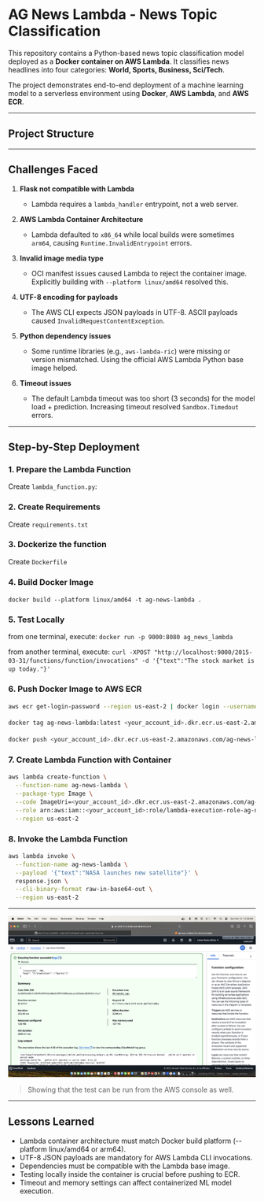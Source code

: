 # AG News Lambda - News Topic Classification

This repository contains a Python-based news topic classification model deployed as a **Docker container on AWS Lambda**. It classifies news headlines into four categories: **World, Sports, Business, Sci/Tech**.  

The project demonstrates end-to-end deployment of a machine learning model to a serverless environment using **Docker**, **AWS Lambda**, and **AWS ECR**.

---

## Project Structure


---

## Challenges Faced

1. **Flask not compatible with Lambda**  
   - Lambda requires a `lambda_handler` entrypoint, not a web server.

2. **AWS Lambda Container Architecture**  
   - Lambda defaulted to `x86_64` while local builds were sometimes `arm64`, causing `Runtime.InvalidEntrypoint` errors.

3. **Invalid image media type**  
   - OCI manifest issues caused Lambda to reject the container image. Explicitly building with `--platform linux/amd64` resolved this.

4. **UTF-8 encoding for payloads**  
   - The AWS CLI expects JSON payloads in UTF-8. ASCII payloads caused `InvalidRequestContentException`.

5. **Python dependency issues**  
   - Some runtime libraries (e.g., `aws-lambda-ric`) were missing or version mismatched. Using the official AWS Lambda Python base image helped.

6. **Timeout issues**  
   - The default Lambda timeout was too short (3 seconds) for the model load + prediction. Increasing timeout resolved `Sandbox.Timedout` errors.

---

## Step-by-Step Deployment

### 1. Prepare the Lambda Function
Create `lambda_function.py`:

### 2. Create Requirements
Create `requirements.txt`

### 3. Dockerize the function
Create `Dockerfile`

### 4. Build Docker Image
```docker build --platform linux/amd64 -t ag-news-lambda .```

### 5. Test Locally
from one terminal, execute:
```docker run -p 9000:8080 ag_news_lambda```

from another terminal, execute:
```curl -XPOST "http://localhost:9000/2015-03-31/functions/function/invocations" -d '{"text":"The stock market is up today."}'```

### 6. Push Docker Image to AWS ECR
```bash
aws ecr get-login-password --region us-east-2 | docker login --username AWS --password-stdin <your_account_id>.dkr.ecr.us-east-2.amazonaws.com

docker tag ag-news-lambda:latest <your_account_id>.dkr.ecr.us-east-2.amazonaws.com/ag-news-lambda:latest

docker push <your_account_id>.dkr.ecr.us-east-2.amazonaws.com/ag-news-lambda:latest```
```
### 7. Create Lambda Function with Container
```bash
aws lambda create-function \
  --function-name ag-news-lambda \
  --package-type Image \
  --code ImageUri=<your_account_id>.dkr.ecr.us-east-2.amazonaws.com/ag-news-lambda:latest \
  --role arn:aws:iam::<your_account_id>:role/lambda-execution-role-ag-news \
  --region us-east-2
```
### 8. Invoke the Lambda Function
```bash
aws lambda invoke \
  --function-name ag-news-lambda \
  --payload '{"text":"NASA launches new satellite"}' \
  response.json \
  --cli-binary-format raw-in-base64-out \
  --region us-east-2
```
---

![AWS Lambda Console](images/AgNewsLambdaTestFunction.png)

> Showing that the test can be run from the AWS console as well.

---

## Lessons Learned

- Lambda container architecture must match Docker build platform (--platform linux/amd64 or arm64).
- UTF-8 JSON payloads are mandatory for AWS Lambda CLI invocations.
- Dependencies must be compatible with the Lambda base image.
- Testing locally inside the container is crucial before pushing to ECR.
- Timeout and memory settings can affect containerized ML model execution.





